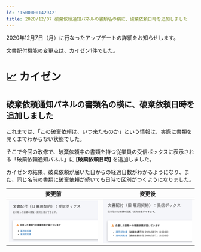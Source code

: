 ```yaml
---
id: '1500000142942'
title: 2020/12/07 破棄依頼通知パネルの書類名の横に、破棄依頼日時を追加しました
---
```

2020年12月7日（月）に行なったアップデートの詳細をお知らせします。

文書配付機能の変更点は、カイゼン1件でした。

# 📈 カイゼン

## 破棄依頼通知パネルの書類名の横に、破棄依頼日時を追加しました

これまでは、「この破棄依頼は、いつ来たものか」という情報は、実際に書類を開くまでわからない状態でした。

そこで今回の改修で、破棄依頼中の書類を持つ従業員の受信ボックスに表示される「破棄依頼通知パネル」に **\[破棄依頼日時\]** を追加しました。

カイゼンの結果、破棄依頼が届いた日からの経過日数がわかるようになり、また、同じ名前の書類に破棄依頼が続いても日時で区別がつくようになりました。

| 変更前 | 変更後 |
| --- | --- |
| ![upload_98c07efb330fdae85bc5bbffb7621bc0.png](./upload_98c07efb330fdae85bc5bbffb7621bc0.png) | ![upload_21f96a3fe1f5c1a64d8814cd42b8a20e-2.png](./upload_21f96a3fe1f5c1a64d8814cd42b8a20e-2.png) |
